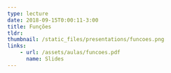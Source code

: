 ```yaml
---
type: lecture
date: 2018-09-15T0:00:11-3:00
title: Funções
tldr: 
thumbnail: /static_files/presentations/funcoes.png
links: 
    - url: /assets/aulas/funcoes.pdf
      name: Slides
---
```

